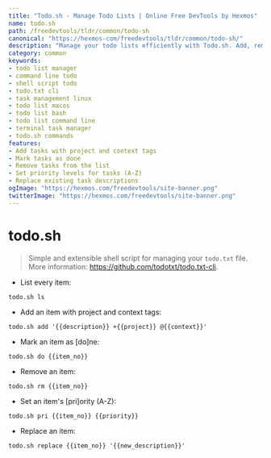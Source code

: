 ```yaml
---
title: "Todo.sh - Manage Todo Lists | Online Free DevTools by Hexmos"
name: todo.sh
path: /freedevtools/tldr/common/todo-sh
canonical: "https://hexmos-com/freedevtools/tldr/common/todo-sh/"
description: "Manage your todo lists efficiently with Todo.sh. Add, remove, and prioritize tasks using a simple shell script. Free online tool, no registration required."
category: common
keywords:
- todo list manager
- command line todo
- shell script todo
- todo.txt cli
- task management linux
- todo list macos
- todo list bash
- todo list command line
- terminal task manager
- todo.sh commands
features:
- Add tasks with project and context tags
- Mark tasks as done
- Remove tasks from the list
- Set priority levels for tasks (A-Z)
- Replace existing task descriptions
ogImage: "https://hexmos.com/freedevtools/site-banner.png"
twitterImage: "https://hexmos.com/freedevtools/site-banner.png"
---
```


# todo.sh

> Simple and extensible shell script for managing your `todo.txt` file.
> More information: <https://github.com/todotxt/todo.txt-cli>.

- List every item:

`todo.sh ls`

- Add an item with project and context tags:

`todo.sh add '{{description}} +{{project}} @{{context}}'`

- Mark an item as [do]ne:

`todo.sh do {{item_no}}`

- Remove an item:

`todo.sh rm {{item_no}}`

- Set an item's [pri]ority (A-Z):

`todo.sh pri {{item_no}} {{priority}}`

- Replace an item:

`todo.sh replace {{item_no}} '{{new_description}}'`
